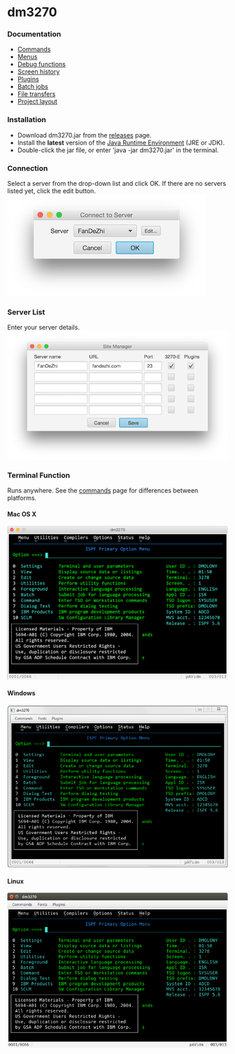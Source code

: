 # dm3270
### Documentation
* [Commands](resources/commands.md)
* [Menus](resources/menus.md)
* [Debug functions](resources/functions.md)
* [Screen history](resources/history.md)
* [Plugins](resources/plugins.md)
* [Batch jobs](resources/jobs.md)
* [File transfers](resources/transfers.md)
* [Project layout](resources/structure.md)

### Installation
* Download dm3270.jar from the [releases](https://github.com/dmolony/dm3270/releases) page.
* Install the **latest** version of the [Java Runtime Environment](http://www.oracle.com/technetwork/java/javase/downloads/index.html) (JRE or JDK).
* Double-click the jar file, or enter 'java -jar dm3270.jar' in the terminal.

### Connection
Select a server from the drop-down list and click OK. If there are no servers listed yet, click the edit button.  
![Default Connection](resources/connect1.png?raw=true "default connection")
### Server List
Enter your server details.  
![Sites](resources/sitelist.png?raw=true "site list")
### Terminal Function
Runs anywhere. See the [commands](resources/commands.md) page for differences between platforms.
#### Mac OS X
![Terminal screen](resources/osxterminal.png?raw=true "OSX")
#### Windows
![Terminal screen](resources/winterminal.png?raw=true "Windows")
#### Linux
![Terminal screen](resources/linuxterminal.png?raw=true "Ubuntu")
